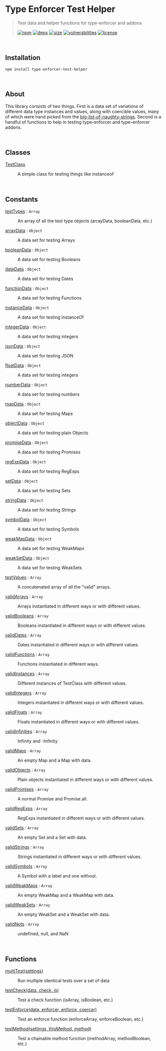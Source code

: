# Type Enforcer Test Helper

> Test data and helper functions for type-enforcer and addons
>
> [![npm][npm]][npm-url]
[![deps][deps]][deps-url]
[![size][size]][size-url]
[![vulnerabilities][vulnerabilities]][vulnerabilities-url]
[![license][license]][license-url]

<br><a name="Installation"></a>

## Installation
```
npm install type-enforcer-test-helper
```

<br><a name="About"></a>

## About
This library consists of two things. First is a data set of variations of different data type instances and values, along with coercible values, many of which were hand picked from the [big-list-of-naughty-strings](https://github.com/minimaxir/big-list-of-naughty-strings). Second is a handful of functions to help in testing type-enforcer and type-enforcer addons.


<br>

## Classes

<dl>
<dt><a href="docs/TestClass.md">TestClass</a></dt>
<dd><p>A simple class for testing things like instanceof</p>
</dd>
</dl>

<br>

## Constants

<dl>
<dt><a href="docs/testTypes.md">testTypes</a> : <code>Array</code></dt>
<dd><p>An array of all the test type objects (arrayData, booleanData, etc.)</p>
</dd>
<dt><a href="docs/arrayData.md">arrayData</a> : <code>Object</code></dt>
<dd><p>A data set for testing Arrays</p>
</dd>
<dt><a href="docs/booleanData.md">booleanData</a> : <code>Object</code></dt>
<dd><p>A data set for testing Booleans</p>
</dd>
<dt><a href="docs/dateData.md">dateData</a> : <code>Object</code></dt>
<dd><p>A data set for testing Dates</p>
</dd>
<dt><a href="docs/functionData.md">functionData</a> : <code>Object</code></dt>
<dd><p>A data set for testing Functions</p>
</dd>
<dt><a href="docs/instanceData.md">instanceData</a> : <code>Object</code></dt>
<dd><p>A data set for testing instanceOf</p>
</dd>
<dt><a href="docs/integerData.md">integerData</a> : <code>Object</code></dt>
<dd><p>A data set for testing integers</p>
</dd>
<dt><a href="docs/jsonData.md">jsonData</a> : <code>Object</code></dt>
<dd><p>A data set for testing JSON</p>
</dd>
<dt><a href="docs/floatData.md">floatData</a> : <code>Object</code></dt>
<dd><p>A data set for testing integers</p>
</dd>
<dt><a href="docs/numberData.md">numberData</a> : <code>Object</code></dt>
<dd><p>A data set for testing numbers</p>
</dd>
<dt><a href="docs/mapData.md">mapData</a> : <code>Object</code></dt>
<dd><p>A data set for testing Maps</p>
</dd>
<dt><a href="docs/objectData.md">objectData</a> : <code>Object</code></dt>
<dd><p>A data set for testing plain Objects</p>
</dd>
<dt><a href="docs/promiseData.md">promiseData</a> : <code>Object</code></dt>
<dd><p>A data set for testing Promises</p>
</dd>
<dt><a href="docs/regExpData.md">regExpData</a> : <code>Object</code></dt>
<dd><p>A data set for testing RegExps</p>
</dd>
<dt><a href="docs/setData.md">setData</a> : <code>Object</code></dt>
<dd><p>A data set for testing Sets</p>
</dd>
<dt><a href="docs/stringData.md">stringData</a> : <code>Object</code></dt>
<dd><p>A data set for testing Strings</p>
</dd>
<dt><a href="docs/symbolData.md">symbolData</a> : <code>Object</code></dt>
<dd><p>A data set for testing Symbols</p>
</dd>
<dt><a href="docs/weakMapData.md">weakMapData</a> : <code>Object</code></dt>
<dd><p>A data set for testing WeakMaps</p>
</dd>
<dt><a href="docs/weakSetData.md">weakSetData</a> : <code>Object</code></dt>
<dd><p>A data set for testing WeakSets</p>
</dd>
<dt><a href="docs/testValues.md">testValues</a> : <code>Array</code></dt>
<dd><p>A concatenated array of all the &quot;valid&quot; arrays.</p>
</dd>
<dt><a href="docs/validArrays.md">validArrays</a> : <code>Array</code></dt>
<dd><p>Arrays instantiated in different ways or with different values.</p>
</dd>
<dt><a href="docs/validBooleans.md">validBooleans</a> : <code>Array</code></dt>
<dd><p>Booleans instantiated in different ways or with different values.</p>
</dd>
<dt><a href="docs/validDates.md">validDates</a> : <code>Array</code></dt>
<dd><p>Dates instantiated in different ways or with different values.</p>
</dd>
<dt><a href="docs/validFunctions.md">validFunctions</a> : <code>Array</code></dt>
<dd><p>Functions instantiated in different ways.</p>
</dd>
<dt><a href="docs/validInstances.md">validInstances</a> : <code>Array</code></dt>
<dd><p>Different instances of TestClass with different values.</p>
</dd>
<dt><a href="docs/validIntegers.md">validIntegers</a> : <code>Array</code></dt>
<dd><p>Integers instantiated in different ways or with different values.</p>
</dd>
<dt><a href="docs/validFloats.md">validFloats</a> : <code>Array</code></dt>
<dd><p>Floats instantiated in different ways or with different values.</p>
</dd>
<dt><a href="docs/validInfinities.md">validInfinities</a> : <code>Array</code></dt>
<dd><p>Infinity and -Infinity</p>
</dd>
<dt><a href="docs/validMaps.md">validMaps</a> : <code>Array</code></dt>
<dd><p>An empty Map and a Map with data.</p>
</dd>
<dt><a href="docs/validObjects.md">validObjects</a> : <code>Array</code></dt>
<dd><p>Plain objects instantiated in different ways or with different values.</p>
</dd>
<dt><a href="docs/validPromises.md">validPromises</a> : <code>Array</code></dt>
<dd><p>A normal Promise and Promise.all.</p>
</dd>
<dt><a href="docs/validRegExps.md">validRegExps</a> : <code>Array</code></dt>
<dd><p>RegExps instantiated in different ways or with different values.</p>
</dd>
<dt><a href="docs/validSets.md">validSets</a> : <code>Array</code></dt>
<dd><p>An empty Set and a Set with data.</p>
</dd>
<dt><a href="docs/validStrings.md">validStrings</a> : <code>Array</code></dt>
<dd><p>Strings instantiated in different ways or with different values.</p>
</dd>
<dt><a href="docs/validSymbols.md">validSymbols</a> : <code>Array</code></dt>
<dd><p>A Symbol with a label and one without.</p>
</dd>
<dt><a href="docs/validWeakMaps.md">validWeakMaps</a> : <code>Array</code></dt>
<dd><p>An empty WeakMap and a WeakMap with data.</p>
</dd>
<dt><a href="docs/validWeakSets.md">validWeakSets</a> : <code>Array</code></dt>
<dd><p>An empty WeakSet and a WeakSet with data.</p>
</dd>
<dt><a href="docs/validNots.md">validNots</a> : <code>Array</code></dt>
<dd><p>undefined, null, and NaN</p>
</dd>
</dl>

<br>

## Functions

<dl>
<dt><a href="docs/multiTest.md">multiTest(settings)</a></dt>
<dd><p>Run multiple identical tests over a set of data</p>
</dd>
<dt><a href="docs/testCheck.md">testCheck(data, check, is)</a></dt>
<dd><p>Test a check function (isArray, isBoolean, etc.)</p>
</dd>
<dt><a href="docs/testEnforce.md">testEnforce(data, enforcer, enforce, coercer)</a></dt>
<dd><p>Test an enforce function (enforceArray, enforceBoolean, etc.)</p>
</dd>
<dt><a href="docs/testMethod.md">testMethod(settings, thisMethod, method)</a></dt>
<dd><p>Test a chainable method function (methodArray, methodBoolean, etc.)</p>
</dd>
</dl>

[npm]: https://img.shields.io/npm/v/type-enforcer-test-helper.svg
[npm-url]: https://npmjs.com/package/type-enforcer-test-helper
[deps]: https://david-dm.org/darrenpaulwright/type-enforcer-test-helper.svg
[deps-url]: https://david-dm.org/darrenpaulwright/type-enforcer-test-helper
[size]: https://packagephobia.now.sh/badge?p&#x3D;type-enforcer-test-helper
[size-url]: https://packagephobia.now.sh/result?p&#x3D;type-enforcer-test-helper
[vulnerabilities]: https://snyk.io/test/github/DarrenPaulWright/type-enforcer-test-helper/badge.svg?targetFile&#x3D;package.json
[vulnerabilities-url]: https://snyk.io/test/github/DarrenPaulWright/type-enforcer-test-helper?targetFile&#x3D;package.json
[license]: https://img.shields.io/github/license/DarrenPaulWright/type-enforcer-test-helper.svg
[license-url]: https://npmjs.com/package/type-enforcer-test-helper/LICENSE.md
